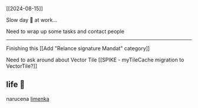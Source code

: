 [[2024-08-15]]

Slow day 🎂 at work...

Need to wrap up some tasks and contact people

---

Finishing this [[Add "Relance signature Mandat" category]]

Need to ask around about Vector Tile [[SPIKE - myTileCache migration to VectorTile?]]

## life 🎋

narucena [limenka](https://www.europosteri.hr/orders.php?ido=1906816)
